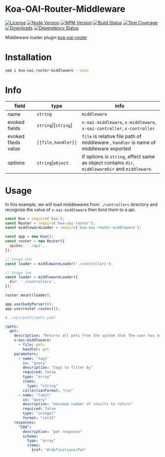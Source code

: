 # Koa-OAI-Router-Middleware

[license-img]: http://img.shields.io/badge/license-MIT-green.svg
[license-url]: http://opensource.org/licenses/MIT

[node-image]: https://img.shields.io/badge/node.js-v6.0.0-blue.svg
[node-url]: http://nodejs.org/download/

[npm-img]: https://img.shields.io/npm/v/koa-oai-router-middleware.svg
[npm-url]: https://npmjs.org/package/koa-oai-router-middleware

[travis-img]: https://travis-ci.org/oaijs/koa-oai-router-middleware.svg
[travis-url]: https://travis-ci.org/oaijs/koa-oai-router-middleware

[coveralls-img]: https://coveralls.io/repos/github/oaijs/koa-oai-router-middleware/badge.svg
[coveralls-url]: https://coveralls.io/github/oaijs/koa-oai-router-middleware

[downloads-image]: https://img.shields.io/npm/dm/koa-oai-router-middleware.svg
[downloads-url]: https://npmjs.org/package/koa-oai-router-middleware

[david-img]: https://img.shields.io/david/oaijs/koa-oai-router-middleware.svg
[david-url]: https://david-dm.org/oaijs/koa-oai-router-middleware

[router]: https://github.com/BiteBit/koa-oai-router

[![License][license-img]][license-url]
[![Node Version][node-image]][node-url]
[![NPM Version][npm-img]][npm-url]
[![Build Status][travis-img]][travis-url]
[![Test Coverage][coveralls-img]][coveralls-url]
[![Downloads][downloads-image]][downloads-url]
[![Dependency Status][david-img]][david-url]

Middleware loader plugin [koa-oai-router][router]

# Installation
```bash
npm i koa-oai-router-middleware --save
```

# Info
|field|type|info|
|---|---|---|
|name|`string`|`middleware`|
|evoked fields|`string`\|[`string`]| `x-oai-middleware`, `x-middleware`, `x-oai-controller`, `x-controller`|
|evoked fileds value|`[{file,handler}]`|`file` is relative file path of middleware , `handler` is name of middleware exported|
|options|`string`\|`object`| if options is `string`, effect same as object contains `dir`, `middlewareDir` and `middleware`.|

# Usage
In this example, we will load middlewares from `./controllers` directory and recognize the value of `x-oai-middleware` then bind them to a api.

```js
const Koa = require('koa');
const Router = require('koa-oai-router');
const middlewareLoader = require('koa-oai-router-middleware');

const app = new Koa();
const router = new Router({
  apiDoc: './api',
});

// Usage one
const loader = middlewareLoader('./controllers');

// Usage two
const loader = middlewareLoader({
  dir: './controllers',
});

router.mount(loader);

app.use(bodyParser());
app.use(router.routes());
```

```yaml
# ./api/paths/pets.yaml

/pets:
  get:
    description: "Returns all pets from the system that the user has access to"
    x-oai-middleware:
      - file: pets
        handler: get
    parameters:
      - name: "tags"
        in: "query"
        description: "tags to filter by"
        required: false
        type: "array"
        items:
          type: "string"
        collectionFormat: "csv"
      - name: "limit"
        in: "query"
        description: "maximum number of results to return"
        required: false
        type: "integer"
        format: "int32"
    responses:
      "200":
        description: "pet response"
        schema:
          type: "array"
          items:
            $ref: "#/definitions/Pet"
```

